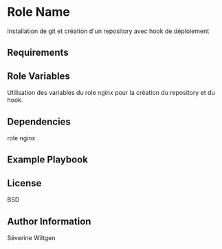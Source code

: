 Role Name
=========

Installation de git et création d'un repository avec hook de déploiement

Requirements
------------


Role Variables
--------------

Utilisation des variables du role nginx pour la création du repository et 
du hook.

Dependencies
------------

role nginx

Example Playbook
----------------

License
-------

BSD

Author Information
------------------

Séverine Wiltgen
